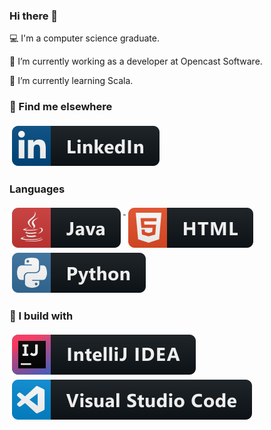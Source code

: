 ### Hi there 👋

:computer: I'm a computer science graduate.

🔭 I’m currently working as a developer at Opencast Software.

🌱 I’m currently learning Scala.

### 📢 Find me elsewhere 

<a href="https://www.linkedin.com/in/riyaagupta">
    <img src="https://raw.githubusercontent.com/RiyaGupta15/RiyaGupta15/master/images/social/linkedin.svg" alt="LinkedIn" style="vertical-align:top; margin:4px">
  </a>

### Languages

<a href = "">
    <img src="https://raw.githubusercontent.com/RiyaGupta15/RiyaGupta15/master/images/dev/languages/java.svg" alt="Java" style="vertical-align:top; margin:4px">
  </a>
  
  <a href="">
    <img src="https://raw.githubusercontent.com/RiyaGupta15/RiyaGupta15/master/images/dev/languages/html.svg" alt="HTML" style="vertical-align:top; margin:4px">
  </a>
  
<a href="">
    <img src="https://raw.githubusercontent.com/RiyaGupta15/RiyaGupta15/master/images/dev/languages/python.svg" alt="Python" style="vertical-align:top; margin:4px">
  </a>

### 🚧 I build with
<a href="">
    <img src="https://raw.githubusercontent.com/RiyaGupta15/RiyaGupta15/master/images/dev/tools/jetbrains_intellij.svg" alt="IntelliJ" style="vertical-align:top; margin:4px">
  </a>
  
  <a href="">
    <img src="https://raw.githubusercontent.com/RiyaGupta15/RiyaGupta15/master/images/dev/tools/visualstudio_code.svg" alt="VisualStudioCode" style="vertical-align:top; margin:4px">
  </a>

